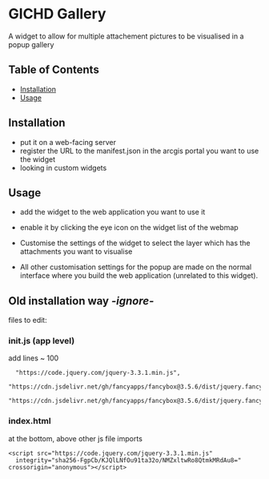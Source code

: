 # GICHD Gallery

A widget to allow for multiple attachement pictures to be visualised in a popup gallery  

## Table of Contents

- [Installation](#installation)
- [Usage](#usage)


## Installation

- put it on a web-facing server
- register the URL to the manifest.json in the arcgis portal you want to use the widget
- looking in custom widgets



## Usage
- add the widget to the web application you want to use it
- enable it by clicking the eye icon on the widget list of the webmap
- Customise the settings of the widget to select the layer which has the attachments you want to visualise

- All other customisation settings for the popup are made on the normal interface where you build the web application (unrelated to this widget).

## Old installation way *-ignore-*

files to edit:


### init.js (app level)
add lines ~ 100
	  
      "https://code.jquery.com/jquery-3.3.1.min.js",
      "https://cdn.jsdelivr.net/gh/fancyapps/fancybox@3.5.6/dist/jquery.fancybox.min.css",
      "https://cdn.jsdelivr.net/gh/fancyapps/fancybox@3.5.6/dist/jquery.fancybox.min.js",
	
### index.html 

at the bottom, above other js file imports

    <script src="https://code.jquery.com/jquery-3.3.1.min.js"
      integrity="sha256-FgpCb/KJQlLNfOu91ta32o/NMZxltwRo8QtmkMRdAu8=" crossorigin="anonymous"></script>



